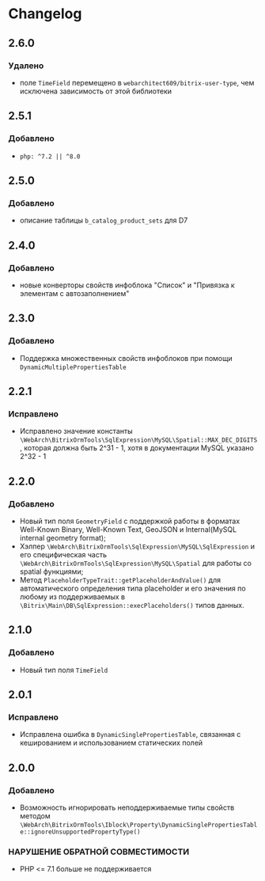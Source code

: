 Changelog
=========

2.6.0
-----

### Удалено

- поле `TimeField` перемещено в `webarchitect609/bitrix-user-type`, чем исключена зависимость от этой библиотеки

2.5.1
-----

### Добавлено

- `php: ^7.2 || ^8.0`

2.5.0
-----

### Добавлено

- описание таблицы `b_catalog_product_sets` для D7

2.4.0
-----

### Добавлено

- новые конверторы свойств инфоблока "Список" и "Привязка к элементам с автозаполнением"

2.3.0
-----

### Добавлено

- Поддержка множественных свойств инфоблоков при помощи `DynamicMultiplePropertiesTable`

2.2.1
-----

### Исправлено

- Исправлено значение константы `\WebArch\BitrixOrmTools\SqlExpression\MySQL\Spatial::MAX_DEC_DIGITS`, которая должна
  быть 2^31 - 1, хотя в документации MySQL указано 2^32 - 1

2.2.0
-----

### Добавлено

- Новый тип поля `GeometryField` с поддержкой работы в форматах Well-Known Binary, Well-Known Text, GeoJSON и
  Internal(MySQL internal geometry format);
- Хэлпер `\WebArch\BitrixOrmTools\SqlExpression\MySQL\SqlExpression` и его специфическая часть
  `\WebArch\BitrixOrmTools\SqlExpression\MySQL\Spatial` для работы со spatial функциями;
- Метод `PlaceholderTypeTrait::getPlaceholderAndValue()` для автоматического определения типа placeholder и его
  значения по любому из поддерживаемых в `\Bitrix\Main\DB\SqlExpression::execPlaceholders()` типов данных.

2.1.0
-----

### Добавлено

- Новый тип поля `TimeField`

2.0.1
-----

### Исправлено

- Исправлена ошибка в `DynamicSinglePropertiesTable`, связанная с кешированием и использованием статических полей

2.0.0
-----

### Добавлено

- Возможность игнорировать неподдерживаемые типы свойств методом
  `\WebArch\BitrixOrmTools\Iblock\Property\DynamicSinglePropertiesTable::ignoreUnsupportedPropertyType()`

### НАРУШЕНИЕ ОБРАТНОЙ СОВМЕСТИМОСТИ

- PHP <= 7.1 больше не поддерживается
